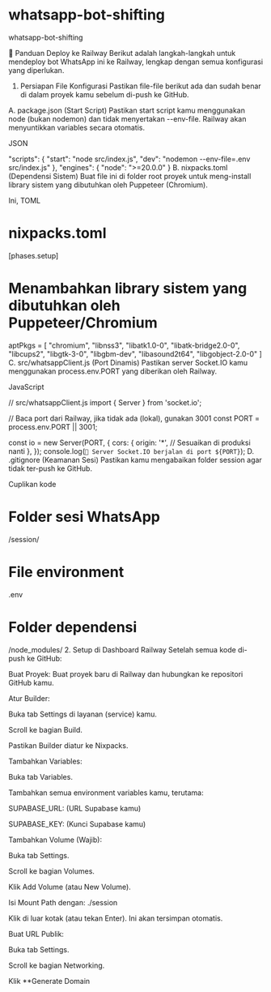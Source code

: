 # whatsapp-bot-shifting
whatsapp-bot-shifting

🚀 Panduan Deploy ke Railway
Berikut adalah langkah-langkah untuk mendeploy bot WhatsApp ini ke Railway, lengkap dengan semua konfigurasi yang diperlukan.

1. Persiapan File Konfigurasi
Pastikan file-file berikut ada dan sudah benar di dalam proyek kamu sebelum di-push ke GitHub.

A. package.json (Start Script)
Pastikan start script kamu menggunakan node (bukan nodemon) dan tidak menyertakan --env-file. Railway akan menyuntikkan variables secara otomatis.

JSON

"scripts": {
  "start": "node src/index.js",
  "dev": "nodemon --env-file=.env src/index.js"
},
"engines": {
  "node": ">=20.0.0"
}
B. nixpacks.toml (Dependensi Sistem)
Buat file ini di folder root proyek untuk meng-install library sistem yang dibutuhkan oleh Puppeteer (Chromium).

Ini, TOML

# nixpacks.toml

[phases.setup]
# Menambahkan library sistem yang dibutuhkan oleh Puppeteer/Chromium
aptPkgs = [
  "chromium",
  "libnss3",
  "libatk1.0-0",
  "libatk-bridge2.0-0",
  "libcups2",
  "libgtk-3-0",
  "libgbm-dev",
  "libasound2t64",
  "libgobject-2.0-0"
]
C. src/whatsappClient.js (Port Dinamis)
Pastikan server Socket.IO kamu menggunakan process.env.PORT yang diberikan oleh Railway.

JavaScript

// src/whatsappClient.js
import { Server } from 'socket.io';

// Baca port dari Railway, jika tidak ada (lokal), gunakan 3001
const PORT = process.env.PORT || 3001; 

const io = new Server(PORT, {
  cors: {
    origin: '*', // Sesuaikan di produksi nanti
  },
});
console.log(`📡 Server Socket.IO berjalan di port ${PORT}`);
D. .gitignore (Keamanan Sesi)
Pastikan kamu mengabaikan folder session agar tidak ter-push ke GitHub.

Cuplikan kode

# Folder sesi WhatsApp
/session/

# File environment
.env

# Folder dependensi
/node_modules/
2. Setup di Dashboard Railway
Setelah semua kode di-push ke GitHub:

Buat Proyek: Buat proyek baru di Railway dan hubungkan ke repositori GitHub kamu.

Atur Builder:

Buka tab Settings di layanan (service) kamu.

Scroll ke bagian Build.

Pastikan Builder diatur ke Nixpacks.

Tambahkan Variables:

Buka tab Variables.

Tambahkan semua environment variables kamu, terutama:

SUPABASE_URL: (URL Supabase kamu)

SUPABASE_KEY: (Kunci Supabase kamu)

Tambahkan Volume (Wajib):

Buka tab Settings.

Scroll ke bagian Volumes.

Klik Add Volume (atau New Volume).

Isi Mount Path dengan: ./session

Klik di luar kotak (atau tekan Enter). Ini akan tersimpan otomatis.

Buat URL Publik:

Buka tab Settings.

Scroll ke bagian Networking.

Klik **Generate Domain